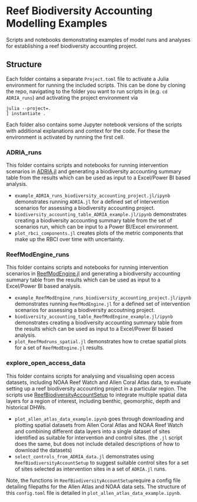 # Reef Biodiversity Accounting Modelling Examples
Scripts and notebooks demonstrating examples of model runs and analyses for establishing a reef biodiversity accounting project.

## Structure
Each folder contains a separate `Project.toml` file to activate a Julia environment for running the included scripts.
This can be done by cloning the repo, navigating to the folder you want to run scripts in (e.g. `cd ADRIA_runs`) and activating the project environment via

```
julia --project=.
] instantiate .
```

Each folder also contains some Jupyter notebook versions of the scripts with additional explanations and context for the code. For these the environment is activated by running the first cell.

### ADRIA_runs

This folder contains scripts and notebooks  for running intervention scenarios in [ADRIA.jl](https://github.com/open-AIMS/ADRIA.jl) and generating a biodiversity accounting summary table from the results which can be used as input to a Excel/Power BI based analysis.

- `example_ADRIA_runs_biodiversity_accounting_project.jl/ipynb` demonstrates running `ADRIA.jl` for a defined set of intervention scenarios for assessing a biodiversity accounting project.
- `biodiversity_accounting_table_ADRIA_example.jl/ipynb` demonstrates creating a biodiversity accounting  summary table from the set of scenarios run, which can be input to a Power BI/Excel environment.
- `plot_rbci_components.jl` creates plots of the metric components that make up the RBCI over time with uncertainty.


### ReefModEngine_runs

This folder contains scripts and notebooks for running intervention scenarios in [ReefModEngine.jl](https://github.com/open-AIMS/ReefModEngine.jl) and generating a biodiversity accounting summary table from the results which can be used as input to a Excel/Power BI based analysis.

- `example_ReefModEngine_runs_biodiversity_accounting_project.jl/ipynb` demonstrates running `ReefModEngine.jl` for a defined set of intervention scenarios for assessing a biodiversity accoutning project.
- `biodiversity_accounting_table_ReefModEngine_example.jl/ipynb` demonstrates creating a biodiversity accounting summary table from the results which can be used as input to a Excel/Power BI based analysis.
- `plot_ReefModruns_spatial.jl` demonstrates how to cretae spatial plots for a set of `ReefModEngine.jl` results.

### explore_open_access_data

This folder contains scripts for analysing and visualising open access datasets, including NOAA Reef Watch and Allen Coral Atlas data, to evaluate setting up a reef biodiversity accounting project in a particular region. The scripts use [ReefBiodiversityAccountSetup](https://github.com/open-AIMS/ReefBiodiversityAccountSetup.jl) to integrate multiple
spatial data layers for a region of interest, including benthic, geomorphic, depth and historical DHWs.

- `plot_allen_atlas_data_example.ipynb` goes through downloading and plotting spatial datasets from Allen Coral Atlas and NOAA Reef Watch and combining different data layers into a single dataset of sites identified as suitable for intervention and control sites. (the `.jl` script does the same, but does not include detailed descriptions of how to download the datasets)
- `select_controls_from_ADRIA_data.jl` demonstrates using `ReefBiodiversityAccountSetup` to suggest suitable control sites for a set of sites selected as intervention sites in a set of `ADRIA.jl` runs.

Note, the functions in `ReefBiodiversityAccountSetup`require a config file detailing filepaths for the Allen Atlas and NOAA data sets. The structure of this `config.toml` file is detailed in `plot_allen_atlas_data_example.ipynb`.

